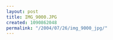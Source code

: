 ```yaml
---
layout: post
title: IMG_9000.JPG
created: 1090862048
permalink: "/2004/07/26/img_9000_jpg/"
---
```


